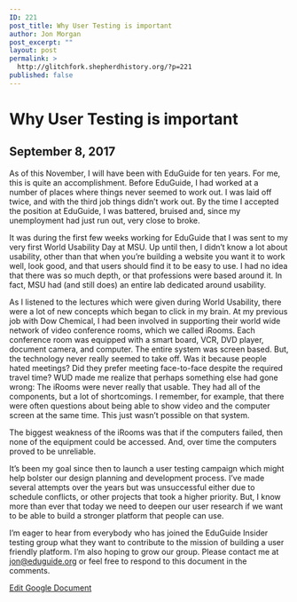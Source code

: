 ```yaml
---
ID: 221
post_title: Why User Testing is important
author: Jon Morgan
post_excerpt: ""
layout: post
permalink: >
  http://glitchfork.shepherdhistory.org/?p=221
published: false
---
```

<h1>Why User Testing is important</h1>
<h2>September 8, 2017</h2>
As of this November, I will have been with EduGuide for ten years. For me, this is quite an accomplishment. Before EduGuide, I had worked at a number of places where things never seemed to work out. I was laid off twice, and with the third job things didn’t work out. By the time I accepted the position at EduGuide, I was battered, bruised and, since my unemployment had just run out, very close to broke.

It was during the first few weeks working for EduGuide that I was sent to my very first World Usability Day at MSU. Up until then, I didn’t know a lot about usability, other than that when you’re building a website you want it to work well, look good, and that users should find it to be easy to use. I had no idea that there was so much depth, or that professions were based around it. In fact, MSU had (and still does) an entire lab dedicated around usability.

As I listened to the lectures which were given during World Usability, there were a lot of new concepts which began to click in my brain. At my previous job with Dow Chemical, I had been involved in supporting their world wide network of video conference rooms, which we called iRooms. Each conference room was equipped with a smart board, VCR, DVD player, document camera, and computer. The entire system was screen based. But, the technology never really seemed to take off. Was it because people hated meetings? Did they prefer meeting face-to-face despite the required travel time? WUD made me realize that perhaps something else had gone wrong: The iRooms were never really that usable. They had all of the components, but a lot of shortcomings. I remember, for example, that there were often questions about being able to show video and the computer screen at the same time. This just wasn’t possible on that system.

The biggest weakness of the iRooms was that if the computers failed, then none of the equipment could be accessed. And, over time the computers proved to be unreliable.

It’s been my goal since then to launch a user testing campaign which might help bolster our design planning and development process. I’ve made several attempts over the years but was unsuccessful either due to schedule conflicts, or other projects that took a higher priority. But, I know more than ever that today we need to deepen our user research if we want to be able to build a stronger platform that people can use.

I’m eager to hear from everybody who has joined the EduGuide Insider testing group what they want to contribute to the mission of building a user friendly platform. I’m also hoping to grow our group. Please contact me at <a href="mailto:jon@eduguide.org">jon@eduguide.org</a> or feel free to respond to this document in the comments.

<a href="https://docs.google.com/document/d/11S4IsjF_JQASZqpeu26E1re6RDonQqQzxItR_e6pdik/edit?usp=sharing">Edit Google Document</a>